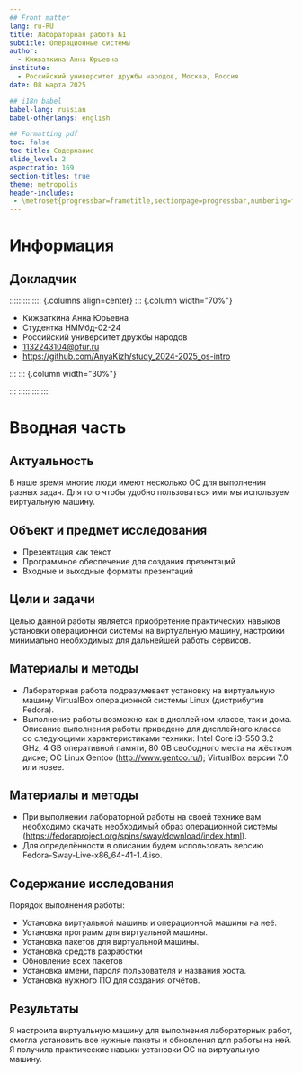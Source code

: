 ```yaml
---
## Front matter
lang: ru-RU
title: Лабораторная работа №1
subtitle: Операционные системы
author:
  - Кижваткина Анна Юрьевна
institute:
  - Российский университет дружбы народов, Москва, Россия
date: 08 марта 2025

## i18n babel
babel-lang: russian
babel-otherlangs: english

## Formatting pdf
toc: false
toc-title: Содержание
slide_level: 2
aspectratio: 169
section-titles: true
theme: metropolis
header-includes:
 - \metroset{progressbar=frametitle,sectionpage=progressbar,numbering=fraction}
---
```


# Информация

## Докладчик

:::::::::::::: {.columns align=center}
::: {.column width="70%"}

  * Кижваткина Анна Юрьевна
  * Студентка НММбд-02-24
  * Российский университет дружбы народов
  * 1132243104@pfur.ru
  * https://github.com/AnyaKizh/study_2024-2025_os-intro

:::
::: {.column width="30%"}


:::
::::::::::::::

# Вводная часть

## Актуальность

В наше время многие люди имеют несколько ОС для выполнения разных задач. Для того чтобы удобно пользоваться ими мы используем виртуальную машину.

## Объект и предмет исследования

- Презентация как текст
- Программное обеспечение для создания презентаций
- Входные и выходные форматы презентаций

## Цели и задачи

Целью данной работы является приобретение практических навыков установки операционной системы на виртуальную машину, настройки минимально необходимых для дальнейшей работы сервисов.

## Материалы и методы

- Лабораторная работа подразумевает установку на виртуальную машину VirtualBox операционной системы Linux (дистрибутив Fedora).
- Выполнение работы возможно как в дисплейном классе, так и дома. Описание выполнения работы приведено для дисплейного класса со следующими характеристиками техники: Intel Core i3-550 3.2 GHz, 4 GB оперативной памяти, 80 GB свободного места на жёстком диске; ОС Linux Gentoo (http://www.gentoo.ru/); VirtualBox версии 7.0 или новее.

## Материалы и методы

- При выполнении лабораторной работы на своей технике вам необходимо скачать необходимый образ операционной системы (https://fedoraproject.org/spins/sway/download/index.html).
- Для определённости в описании будем использовать версию Fedora-Sway-Live-x86_64-41-1.4.iso.

## Содержание исследования

Порядок выполнения работы:
- Установка виртуальной машины и операционной машины на неё.
- Установка программ для виртуальной машины.
- Установка пакетов для виртуальной машины.
- Установка средств разработки
- Обновление всех пакетов
- Установка имени, пароля пользователя и названия хоста.
- Установка нужного ПО для создания отчётов.

## Результаты

Я настроила виртуальную машину для выполнения лабораторных работ, смогла установить все нужные пакеты и обновления для работы на ней. Я получила практические навыки установки ОС на виртуальную машину.
